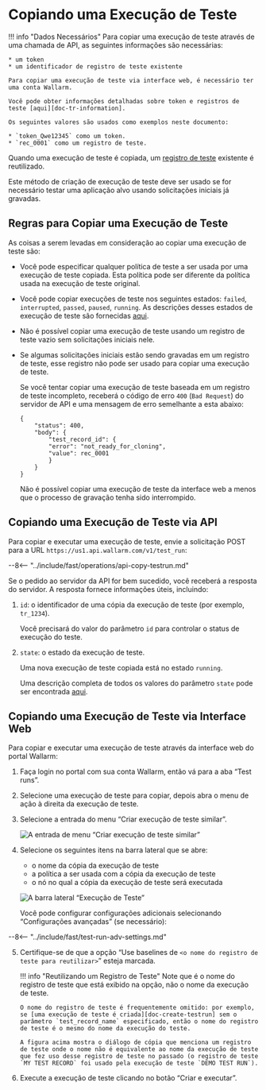 [doc-tr-information]:   internals.md
[doc-testrecord]:       internals.md#test-record
[doc-state-description]:  check-testrun-status.md

[doc-create-testrun]:       create-testrun.md

[img-similar-tr-item]:              ../../images/fast/operations/common/copy-testrun/create-similar-testrun-item.png
[img-similar-tr-sidebar]:           ../../images/fast/operations/common/copy-testrun/create-similar-testrun-sidebar.png

#   Copiando uma Execução de Teste

!!! info "Dados Necessários"
    Para copiar uma execução de teste através de uma chamada de API, as seguintes informações são necessárias:
    
    * um token
    * um identificador de registro de teste existente

    Para copiar uma execução de teste via interface web, é necessário ter uma conta Wallarm.

    Você pode obter informações detalhadas sobre token e registros de teste [aqui][doc-tr-information].
    
    Os seguintes valores são usados como exemplos neste documento:

    * `token_Qwe12345` como um token.
    * `rec_0001` como um registro de teste.

Quando uma execução de teste é copiada, um [registro de teste][doc-testrecord] existente é reutilizado.

Este método de criação de execução de teste deve ser usado se for necessário testar uma aplicação alvo usando solicitações iniciais já gravadas.


##  Regras para Copiar uma Execução de Teste

As coisas a serem levadas em consideração ao copiar uma execução de teste são:
* Você pode especificar qualquer política de teste a ser usada por uma execução de teste copiada. Esta política pode ser diferente da política usada na execução de teste original.
* Você pode copiar execuções de teste nos seguintes estados: `failed`, `interrupted`, `passed`, `paused`, `running`. As descrições desses estados de execução de teste são fornecidas [aqui][doc-state-description]. 
* Não é possível copiar uma execução de teste usando um registro de teste vazio sem solicitações iniciais nele.
* Se algumas solicitações iniciais estão sendo gravadas em um registro de teste, esse registro não pode ser usado para copiar uma execução de teste.
 
    Se você tentar copiar uma execução de teste baseada em um registro de teste incompleto, receberá o código de erro `400` (`Bad Request`) do servidor de API e uma mensagem de erro semelhante a esta abaixo:

    ```
    {
        "status": 400,
        "body": {
            "test_record_id": {
            "error": "not_ready_for_cloning",
            "value": rec_0001
            }
        }
    }
    ```
    
    Não é possível copiar uma execução de teste da interface web a menos que o processo de gravação tenha sido interrompido.

##  Copiando uma Execução de Teste via API

Para copiar e executar uma execução de teste, envie a solicitação POST para a URL `https://us1.api.wallarm.com/v1/test_run`:

--8<-- "../include/fast/operations/api-copy-testrun.md"

Se o pedido ao servidor da API for bem sucedido, você receberá a resposta do servidor. A resposta fornece informações úteis, incluindo:

1.  `id`: o identificador de uma cópia da execução de teste (por exemplo, `tr_1234`).
    
    Você precisará do valor do parâmetro `id` para controlar o status de execução do teste.
    
2.  `state`: o estado da execução de teste.
    
    Uma nova execução de teste copiada está no estado `running`.
    
    Uma descrição completa de todos os valores do parâmetro `state` pode ser encontrada [aqui][doc-state-description].

    
##  Copiando uma Execução de Teste via Interface Web    

Para copiar e executar uma execução de teste através da interface web do portal Wallarm:
1.  Faça login no portal com sua conta Wallarm, então vá para a aba “Test runs”.
2.  Selecione uma execução de teste para copiar, depois abra o menu de ação à direita da execução de teste.
3.  Selecione a entrada do menu “Criar execução de teste similar”. 

    ![A entrada de menu “Criar execução de teste similar”][img-similar-tr-item]

4.  Selecione os seguintes itens na barra lateral que se abre:
    * o nome da cópia da execução de teste
    * a política a ser usada com a cópia da execução de teste
    * o nó no qual a cópia da execução de teste será executada
    
    ![A barra lateral “Execução de Teste”][img-similar-tr-sidebar]
    
    Você pode configurar configurações adicionais selecionando “Configurações avançadas” (se necessário):
    
--8<-- "../include/fast/test-run-adv-settings.md"
    
5.  Certifique-se de que a opção “Use baselines de `<o nome do registro de teste para reutilizar>`” esteja marcada.

    !!! info "Reutilizando um Registro de Teste"
        Note que é o nome do registro de teste que está exibido na opção, não o nome da execução de teste.
        
        O nome do registro de teste é frequentemente omitido: por exemplo, se [uma execução de teste é criada][doc-create-testrun] sem o parâmetro `test_record_name` especificado, então o nome do registro de teste é o mesmo do nome da execução do teste.
        
        A figura acima mostra o diálogo de cópia que menciona um registro de teste onde o nome não é equivalente ao nome da execução de teste que fez uso desse registro de teste no passado (o registro de teste `MY TEST RECORD` foi usado pela execução de teste `DEMO TEST RUN`). 

6.  Execute a execução de teste clicando no botão “Criar e executar”.     
